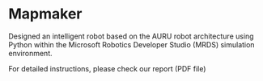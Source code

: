 # Mapmaker
Designed an intelligent robot based on the AURU robot architecture using Python within the Microsoft Robotics Developer Studio (MRDS) simulation environment.



For detailed instructions, please check our report (PDF file)
